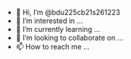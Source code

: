 - 👋 Hi, I’m @bdu225cb21s261223
- 👀 I’m interested in ...
- 🌱 I’m currently learning ...
- 💞️ I’m looking to collaborate on ...
- 📫 How to reach me ...

<!---
bdu225cb21s261223/bdu225cb21s261223is a ✨ special ✨ repository because its `README.md` (this file) appears on your GitHub profile.
You can click the Preview link to take a look at your changes.
--->
